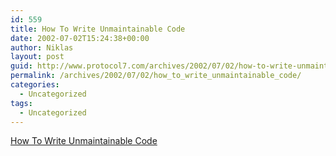 ```yaml
---
id: 559
title: How To Write Unmaintainable Code
date: 2002-07-02T15:24:38+00:00
author: Niklas
layout: post
guid: http://www.protocol7.com/archives/2002/07/02/how-to-write-unmaintainable-code/
permalink: /archives/2002/07/02/how_to_write_unmaintainable_code/
categories:
  - Uncategorized
tags:
  - Uncategorized
---
```

<div class='microid-a03e1dbfea0335a8d11182c25d55d4ac6fea52f5'>
  <p>
    <a href="http://mindprod.com/unmain.html">How To Write Unmaintainable Code</a>
  </p>
</div>